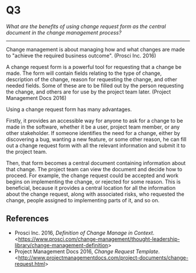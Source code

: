 
# Q3 

_What are the benefits of using change request form as the central document in
the change management process?_

---

Change management is about managing how and what changes are made to "achieve
the required business outcome".
(Prosci Inc. 2016)

A change request form is a powerful tool for requesting that a change be made.
The form will contain fields relating to the type of change, description of the
change, reason for requesting the change, and other needed fields. Some of these
are to be filled out by the person requesting the change, and others are for use
by the project team later. (Project Management Docs 2016)

Using a change request form has many advantages.

Firstly, it provides an accessible way for anyone to ask for a change to be made
in the software, whether it be a user, project team member, or any other
stakeholder.
If someone identifies the need for a change, either by discovering a bug,
wanting a new feature, or some other reason, he can fill out a change request
form with all the relevant information and submit it to the project team.

Then, that form becomes a central document containing information about that
change. The project team can view the document and decide how to proceed. For
example, the change request could be accepted and work begins on implementing
the change, or rejected for some reason.
This is beneficial, because it provides a central location for all the
information about the change request, along with associated risks, who requested
the change, people assigned to implementing parts of it, and so on. 


## References

- Prosci lnc. 2016, _Definition of Change Manage in Context_.
  &lt;https://www.prosci.com/change-management/thought-leadership-library/change-management-definition&gt;
- Project Management Docs 2016, _Change Request Template_. &lt;http://www.projectmanagementdocs.com/project-documents/change-request.html&gt;
